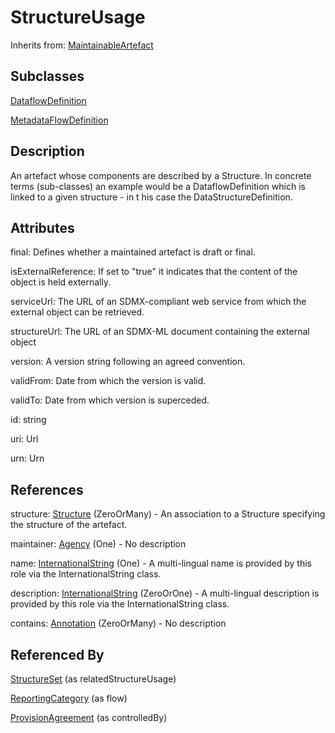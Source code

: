 
# StructureUsage

Inherits from: [MaintainableArtefact](MaintainableArtefact.md)

## Subclasses

[DataflowDefinition](../DataStructureDefinitions/DataflowDefinition.md)

[MetadataFlowDefinition](../MetadataStructureDefinitions/MetadataFlowDefinition.md)



## Description

An artefact whose components are described by a Structure. In concrete terms (sub-classes) an example would be a DataflowDefinition which is linked to a given structure - in t his case the DataStructureDefinition.


## Attributes

final: Defines whether a maintained artefact is draft or final.

isExternalReference: If set to "true" it indicates that the content of the object is held externally. 

serviceUrl: The URL of an SDMX-compliant web service from which the external object can be retrieved.

structureUrl: The URL of an SDMX-ML document containing the external object

version: A version string following an agreed convention.

validFrom: Date from which the version is valid.

validTo: Date from which version is superceded.

id: string

uri: Url

urn: Urn



## References

structure: [Structure](Structure.md) (ZeroOrMany) - An association to a Structure specifying the structure of the artefact.

maintainer: [Agency](../OrganisationSchemes/Agency.md) (One) - No description

name: [InternationalString](InternationalString.md) (One) - A multi-lingual name is provided by this role via the InternationalString class.

description: [InternationalString](InternationalString.md) (ZeroOrOne) - A multi-lingual description is provided by this role via the InternationalString class.

contains: [Annotation](Annotation.md) (ZeroOrMany) - No description



## Referenced By

[StructureSet](../StructureMaps/StructureSet.md) (as relatedStructureUsage)

[ReportingCategory](../ReportingTaxonomies/ReportingCategory.md) (as flow)

[ProvisionAgreement](../DataProvisioning/ProvisionAgreement.md) (as controlledBy)


